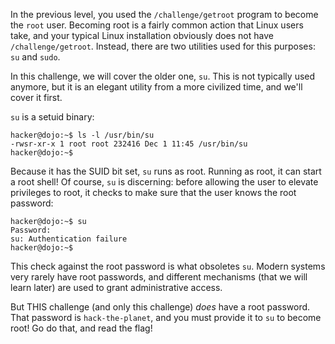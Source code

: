 In the previous level, you used the `/challenge/getroot` program to become the `root` user.
Becoming root is a fairly common action that Linux users take, and your typical Linux installation obviously does not have `/challenge/getroot`.
Instead, there are two utilities used for this purposes: `su` and `sudo`.

In this challenge, we will cover the older one, `su`.
This is not typically used anymore, but it is an elegant utility from a more civilized time, and we'll cover it first.

`su` is a setuid binary:

```console
hacker@dojo:~$ ls -l /usr/bin/su
-rwsr-xr-x 1 root root 232416 Dec 1 11:45 /usr/bin/su
hacker@dojo:~$
```

Because it has the SUID bit set, `su` runs as root.
Running as root, it can start a root shell!
Of course, `su` is discerning: before allowing the user to elevate privileges to root, it checks to make sure that the user knows the root password:

```console
hacker@dojo:~$ su
Password: 
su: Authentication failure
hacker@dojo:~$
```

This check against the root password is what obsoletes `su`.
Modern systems very rarely have root passwords, and different mechanisms (that we will learn later) are used to grant administrative access.

But THIS challenge (and only this challenge) _does_ have a root password.
That password is `hack-the-planet`, and you must provide it to `su` to become root!
Go do that, and read the flag!
